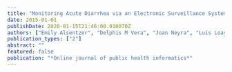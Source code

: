 ```yaml
---
title: "Monitoring Acute Diarrhea via an Electronic Surveillance System in the Peruvian Navy"
date: 2015-01-01
publishDate: 2020-01-15T21:46:00.010070Z
authors: ["Emily Alsentzer", "Delphis M Vera", "Joan Neyra", "Luis Loayza", "Ricardo A Hora", "Victor B Osorio", "Jose Quispe", "Sarah-Blythe Ballard", "David Blazes"]
publication_types: ["2"]
abstract: ""
featured: false
publication: "*Online journal of public health informatics*"
---
```


